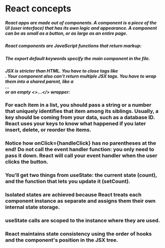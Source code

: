 # React concepts

##### React apps are made out of components. A component is a piece of the UI (user interface) that has its own logic and appearance. A component can be as small as a button, or as large as an entire page.

##### React components are JavaScript functions that return markup:

##### The export default keywords specify the main component in the file.

##### JSX is stricter than HTML. You have to close tags like <br />. Your component also can’t return multiple JSX tags. You have to wrap them into a shared parent, like a <div>...</div> or an empty <>...</> wrapper:

### For each item in a list, you should pass a string or a number that uniquely identifies that item among its siblings. Usually, a key should be coming from your data, such as a database ID. React uses your keys to know what happened if you later insert, delete, or reorder the items.

### Notice how onClick={handleClick} has no parentheses at the end! Do not call the event handler function: you only need to pass it down. React will call your event handler when the user clicks the button.

### You’ll get two things from useState: the current state (count), and the function that lets you update it (setCount). 

### Isolated states are achieved because React treats each component instance as separate and assigns them their own internal state storage.
### useState calls are scoped to the instance where they are used.
### React maintains state consistency using the order of hooks and the component's position in the JSX tree.